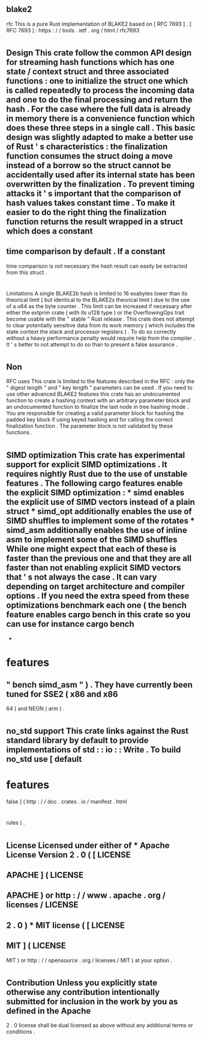 #
blake2
-
rfc
This
is
a
pure
Rust
implementation
of
BLAKE2
based
on
[
RFC
7693
]
.
[
RFC
7693
]
:
https
:
/
/
tools
.
ietf
.
org
/
html
/
rfc7693
#
#
Design
This
crate
follow
the
common
API
design
for
streaming
hash
functions
which
has
one
state
/
context
struct
and
three
associated
functions
:
one
to
initialize
the
struct
one
which
is
called
repeatedly
to
process
the
incoming
data
and
one
to
do
the
final
processing
and
return
the
hash
.
For
the
case
where
the
full
data
is
already
in
memory
there
is
a
convenience
function
which
does
these
three
steps
in
a
single
call
.
This
basic
design
was
slightly
adapted
to
make
a
better
use
of
Rust
'
s
characteristics
:
the
finalization
function
consumes
the
struct
doing
a
move
instead
of
a
borrow
so
the
struct
cannot
be
accidentally
used
after
its
internal
state
has
been
overwritten
by
the
finalization
.
To
prevent
timing
attacks
it
'
s
important
that
the
comparison
of
hash
values
takes
constant
time
.
To
make
it
easier
to
do
the
right
thing
the
finalization
function
returns
the
result
wrapped
in
a
struct
which
does
a
constant
-
time
comparison
by
default
.
If
a
constant
-
time
comparison
is
not
necessary
the
hash
result
can
easily
be
extracted
from
this
struct
.
#
#
Limitations
A
single
BLAKE2b
hash
is
limited
to
16
exabytes
lower
than
its
theorical
limit
(
but
identical
to
the
BLAKE2s
theorical
limit
)
due
to
the
use
of
a
u64
as
the
byte
counter
.
This
limit
can
be
increased
if
necessary
after
either
the
extprim
crate
(
with
its
u128
type
)
or
the
OverflowingOps
trait
become
usable
with
the
"
stable
"
Rust
release
.
This
crate
does
not
attempt
to
clear
potentially
sensitive
data
from
its
work
memory
(
which
includes
the
state
context
the
stack
and
processor
registers
)
.
To
do
so
correctly
without
a
heavy
performance
penalty
would
require
help
from
the
compiler
.
It
'
s
better
to
not
attempt
to
do
so
than
to
present
a
false
assurance
.
#
#
Non
-
RFC
uses
This
crate
is
limited
to
the
features
described
in
the
RFC
:
only
the
"
digest
length
"
and
"
key
length
"
parameters
can
be
used
.
If
you
need
to
use
other
advanced
BLAKE2
features
this
crate
has
an
undocumented
function
to
create
a
hashing
context
with
an
arbitrary
parameter
block
and
an
undocumented
function
to
finalize
the
last
node
in
tree
hashing
mode
.
You
are
responsible
for
creating
a
valid
parameter
block
for
hashing
the
padded
key
block
if
using
keyed
hashing
and
for
calling
the
correct
finalization
function
.
The
parameter
block
is
not
validated
by
these
functions
.
#
#
SIMD
optimization
This
crate
has
experimental
support
for
explicit
SIMD
optimizations
.
It
requires
nightly
Rust
due
to
the
use
of
unstable
features
.
The
following
cargo
features
enable
the
explicit
SIMD
optimization
:
*
simd
enables
the
explicit
use
of
SIMD
vectors
instead
of
a
plain
struct
*
simd_opt
additionally
enables
the
use
of
SIMD
shuffles
to
implement
some
of
the
rotates
*
simd_asm
additionally
enables
the
use
of
inline
asm
to
implement
some
of
the
SIMD
shuffles
While
one
might
expect
that
each
of
these
is
faster
than
the
previous
one
and
that
they
are
all
faster
than
not
enabling
explicit
SIMD
vectors
that
'
s
not
always
the
case
.
It
can
vary
depending
on
target
architecture
and
compiler
options
.
If
you
need
the
extra
speed
from
these
optimizations
benchmark
each
one
(
the
bench
feature
enables
cargo
bench
in
this
crate
so
you
can
use
for
instance
cargo
bench
-
-
features
=
"
bench
simd_asm
"
)
.
They
have
currently
been
tuned
for
SSE2
(
x86
and
x86
-
64
)
and
NEON
(
arm
)
.
#
#
no_std
support
This
crate
links
against
the
Rust
standard
library
by
default
to
provide
implementations
of
std
:
:
io
:
:
Write
.
To
build
no_std
use
[
default
-
features
=
false
]
(
http
:
/
/
doc
.
crates
.
io
/
manifest
.
html
#
rules
)
.
#
#
License
Licensed
under
either
of
*
Apache
License
Version
2
.
0
(
[
LICENSE
-
APACHE
]
(
LICENSE
-
APACHE
)
or
http
:
/
/
www
.
apache
.
org
/
licenses
/
LICENSE
-
2
.
0
)
*
MIT
license
(
[
LICENSE
-
MIT
]
(
LICENSE
-
MIT
)
or
http
:
/
/
opensource
.
org
/
licenses
/
MIT
)
at
your
option
.
#
#
#
Contribution
Unless
you
explicitly
state
otherwise
any
contribution
intentionally
submitted
for
inclusion
in
the
work
by
you
as
defined
in
the
Apache
-
2
.
0
license
shall
be
dual
licensed
as
above
without
any
additional
terms
or
conditions
.
